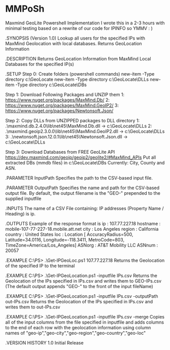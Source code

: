 # MMPoSh
Maxmind GeoLite Powershell Implementation
I wrote this in a 2-3 hours with minimal testing based on a rewrite of our code for IPINFO so YMMV : )

.SYNOPSIS 
(Version 1.0)
Lookup all users for the specified IPs with MaxMind Geolocation with local databases.
Returns GeoLocation Information 

.DESCRIPTION
Returns GeoLocation Information from MaxMind Local Databases for the specified IP(s)

.SETUP
Step 0: Create folders (powershell commands)
  new-item -Type directory c:\GeoLocate
  new-item -Type directory c:\GeoLocate\DLLs
  new-item -Type directory c:\GeoLocate\DBs

Step 1: Download Following Packages and UNZIP them 
  1: https://www.nuget.org/packages/MaxMind.Db/	
  2: https://www.nuget.org/packages/MaxMind.GeoIP2/
  3: https://www.nuget.org/packages/Newtonsoft.Json/
  
Step 2: Copy DLLs from UNZIPPED packages to DLL directory
  1: .\maxmind.db.2.4.0\lib\net45\MaxMind.Db.dll -> c:\GeoLocate\DLLs
  2: .\maxmind.geoip2.3.0.0\lib\net45\MaxMind.GeoIP2.dll -> c:\GeoLocate\DLLs
  3: .\newtonsoft.json.12.0.1\lib\net45\Newtonsoft.Json.dll -> c:\GeoLocate\DLLs
  
Step 3: Download Databases from FREE GeoLite API
https://dev.maxmind.com/geoip/geoip2/geolite2/#MaxMind_APIs
  Put all extracted DBs (mmdb files) in c:\GeoLocate\DBs
  Currently: City, County and ASN.
 
  .PARAMETER InputPath
  Specifies the path to the CSV-based input file.

  .PARAMETER OutputPath
  Specifies the name and path for the CSV-based output file. By default, 
  the output filename is the "GEO-" prepended to the supplied inputfile

  .INPUTS
     The name of a CSV File containing:
       IP addresses (Property Name / Heading) is ip.

   .OUTPUTS
   Example of the response format is 
     ip       : 107.77.227.18
     hostname : mobile-107-77-227-18.mobile.att.net
     city     : Los Angeles
     region   : California
     country  : United States
     loc      : Location [ AccuracyRadius=500, Latitude=34.0116, Longitude=-118.3411, MetroCode=803,
                TimeZone=America/Los_Angeles]
     ASNorg   : AT&T Mobility LLC
     ASNnum   : 20057

  .EXAMPLE
  C:\PS> .\Get-IPGeoLoc.ps1 107.77.227.18
      Returns the Geolocation of the specified IP to the terminal

  .EXAMPLE
  C:\PS> .\Get-IPGeoLocation.ps1 -inputfile IPs.csv
      Returns the Geolocation of the IPs specified in IPs.csv and writes them to GEO-IPs.csv
      (The default output appends "GEO-" to the front of the input fileName)

  .EXAMPLE
  C:\PS> .\Get-IPGeoLocation.ps1 -inputfile IPs.csv -outputPath out-IPs.csv
      Returns the Geolocation of the IPs specified in IPs.csv and writes them to out-IPs.csv
           
  .EXAMPLE
  C:\PS> .\Get-IPGeoLocation.ps1 -inputfile IPs.csv -merge
      Copies all of the input columns from the file specified in inputfile and adds columns to the end of each row with the 
      geolocation information using column names of "geo-ip","geo-city","geo-region","geo-country","geo-loc"

  .VERSION HISTORY
    1.0 Initial Release
